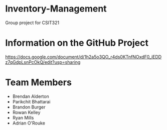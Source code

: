 # Inventory-Management
Group project for CSIT321

# Information on the GitHub Project
https://docs.google.com/document/d/1h2a5o3QO_r4ds0KTnfNOxdF0_iEDDz7qGdpLsnPcOkQ/edit?usp=sharing

# Team Members
* Brendan Alderton
* Parikchit Bhattarai
* Brandon Burger
* Rowan Kelley
* Ryan Mills
* Adrian O'Rouke
